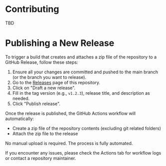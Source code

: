 # Contributing

TBD

# Publishing a New Release

To trigger a build that creates and attaches a zip file of the repository to a GitHub Release, follow these steps:

1. Ensure all your changes are committed and pushed to the main branch (or the branch you want to release).
2. Go to the [Releases](https://github.com/minceheid/openeo/releases) page of this repository.
3. Click on "Draft a new release".
4. Fill in the tag version (e.g., `v1.2.3`), release title, and description as needed.
5. Click "Publish release".

Once the release is published, the GitHub Actions workflow will automatically:
- Create a zip file of the repository contents (excluding git related folders)
- Attach the zip file to the release

No manual upload is required. The process is fully automated.

If you encounter any issues, please check the Actions tab for workflow logs or contact a repository maintainer.
